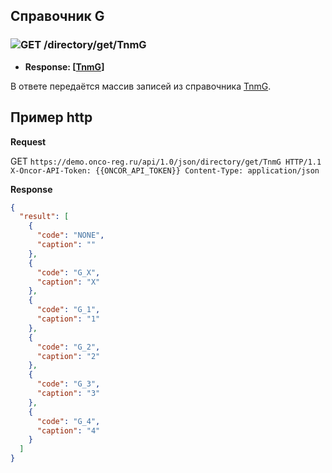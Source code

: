 ## Справочник G

### ![GET](../../../../img/get.png) /directory/get/TnmG
* **Response: [[TnmG](../../../../types/types.md#com.siams.med.api.TnmG)]**

В ответе передаётся массив записей из справочника [TnmG](../../../../types/types.md#com.siams.med.api.TnmG).

## Пример http

**Request**

GET `https://demo.onco-reg.ru/api/1.0/json/directory/get/TnmG HTTP/1.1
X-Oncor-API-Token: {{ONCOR_API_TOKEN}}
Content-Type: application/json`

**Response**
```json
{
  "result": [
    {
      "code": "NONE",
      "caption": ""
    },
    {
      "code": "G_X",
      "caption": "X"
    },
    {
      "code": "G_1",
      "caption": "1"
    },
    {
      "code": "G_2",
      "caption": "2"
    },
    {
      "code": "G_3",
      "caption": "3"
    },
    {
      "code": "G_4",
      "caption": "4"
    }
  ]
}
```

